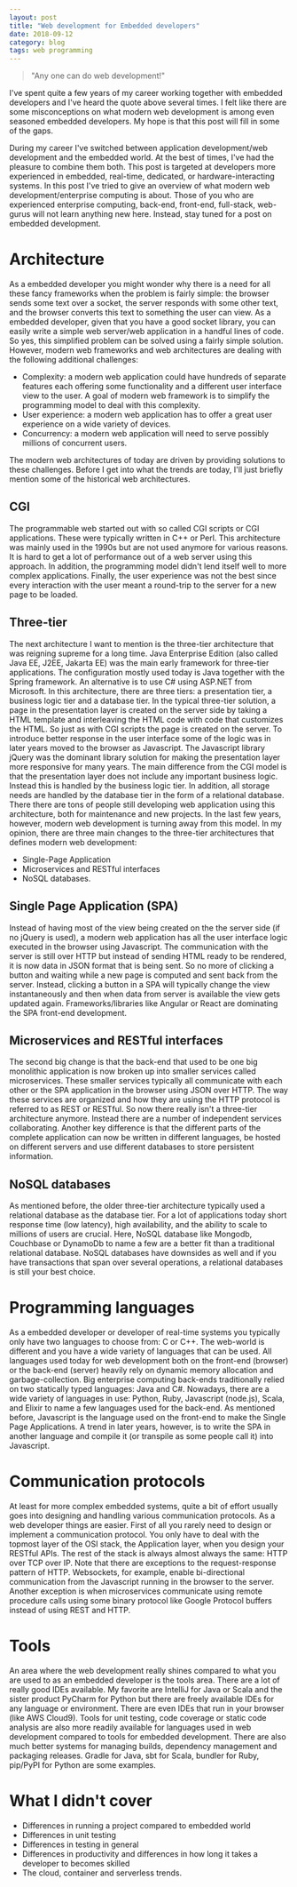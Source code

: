 ```yaml
---
layout: post
title: "Web development for Embedded developers"
date: 2018-09-12
category: blog
tags: web programming
---
```


> "Any one can do web development!"

I've spent quite a few years of my career working together with embedded developers and I've heard the quote above several times.  I felt like there are some misconceptions on what modern web development is among even seasoned embedded developers. My hope is that this post will fill in some of the gaps.

During my career I've switched between application development/web development and the embedded world. At the best of times, I've had the pleasure to combine them both. This post is targeted at developers more experienced in embedded, real-time, dedicated, or hardware-interacting systems. In this post I've tried to give an overview of what modern web development/enterprise computing is about. Those of you who are experienced enterprise computing, back-end, front-end, full-stack, web-gurus will not learn anything new here. Instead, stay tuned for a post on embedded development.

# Architecture

As a embedded developer you might wonder why there is a need for all these fancy frameworks when the problem is fairly simple: the browser sends some text over a socket, the server responds with some other text, and the browser converts this text to something the user can view. As a embedded developer, given that you have a good socket library, you can easily write a simple web server/web application in a handful lines of code.
So yes, this simplified problem can be solved using a fairly simple solution. However, modern web frameworks and web architectures are dealing with the following additional challenges:
- Complexity: a modern web application could have hundreds of separate features each offering some functionality and a different user interface view to the user. A goal of modern web framework is to simplify the programming model to deal with this complexity.
- User experience: a modern web application has to offer a great user experience on a wide variety of devices.
- Concurrency: a modern web application will need to serve possibly millions of concurrent users.

The modern web architectures of today are driven by providing solutions to these challenges.
Before I get into what the trends are today, I'll just briefly mention some of the historical web architectures.

## CGI ##
The programmable web started out with so called CGI scripts or CGI applications. These were typically written in C++ or Perl. This architecture was mainly used in the 1990s but are not used anymore for various reasons. It is hard to get a lot of performance out of a web server using this approach. In addition, the programming model didn't lend itself well to more complex applications. Finally, the user experience was not the best since every interaction with the user meant a round-trip to the server for a new page to be loaded.

## Three-tier ##
The next architecture I want to mention is the three-tier architecture that was reigning supreme for a long time. Java Enterprise Edition (also called Java EE, J2EE, Jakarta EE) was the main early framework for three-tier applications. The configuration mostly used today is Java together with the Spring framework. An alternative is to use C# using ASP.NET from Microsoft. In this architecture, there are three tiers: a presentation tier, a business logic tier and a database tier. In the typical three-tier solution, a page in the presentation layer is created on the server side by taking a HTML template and interleaving the HTML code with code that customizes the HTML. So just as with CGI scripts the page is created on the server. To introduce better response in the user interface some of the logic was in later years moved to the browser as Javascript. The Javascript library jQuery was the dominant library solution for making the presentation layer more responsive for many years. The main difference from the CGI model is that the presentation layer does not include any important business logic. Instead this is handled by the business logic tier. In addition, all storage needs are handled by the database tier in the form of a relational database. There there are tons of people still developing web application using this architecture, both for maintenance and new projects. In the last few years, however, modern web development is turning away from this model.
In my opinion, there are three main changes to the three-tier architectures that defines modern web development:
 - Single-Page Application
 - Microservices and RESTful interfaces
 - NoSQL databases.

## Single Page Application (SPA) ##
Instead of having most of the view being created on the the server side (if no jQuery is used), a modern web application has all the user interface logic executed in the browser using Javascript. The communication with the server is still over HTTP but instead of sending HTML ready to be rendered, it is now data in JSON format that is being sent. So no more of clicking a button and waiting while a new page is computed and sent back from the server. Instead, clicking a button in a SPA will typically change the view instantaneously and then when data from server is available the view gets updated again. Frameworks/libraries like Angular or React are dominating the SPA front-end development.

## Microservices and RESTful interfaces ##
The second big change is that the back-end that used to be one big monolithic application is now broken up into smaller services called microservices. These smaller services typically all communicate with each other or the SPA application in the browser using JSON over HTTP. The way these services are organized and how they are using the HTTP protocol is referred to as REST or RESTful. So now there really isn't a three-tier architecture anymore. Instead there are a number of independent services collaborating. Another key difference is that the different parts of the complete application can now be written in different languages, be hosted on different servers and use different databases to store persistent information.

## NoSQL databases ##
As mentioned before, the older three-tier architecture typically used a relational database as the database tier. For a lot of applications today short response time (low latency), high availability, and the ability to scale to millions of users are crucial. Here, NoSQL database like Mongodb, Couchbase or DynamoDb to name a few are a better fit than a traditional relational database. NoSQL databases have downsides as well and if you have transactions that span over several operations, a relational databases is still your best choice.


# Programming languages #
As a embedded developer or developer of real-time systems you typically only have two languages to choose from: C or C++. The web-world is different and you have a wide variety of languages that can be used. All languages used today for web development both on the front-end (browser) or the back-end (server) heavily rely on dynamic memory allocation and garbage-collection. Big enterprise computing back-ends traditionally relied on two statically typed languages: Java and C#. Nowadays, there are a wide variety of languages in use: Python, Ruby, Javascript (node.js), Scala, and Elixir to name a few languages used for the back-end. As mentioned before, Javascript is the language used on the front-end to make the Single Page Applications. A trend in later years, however, is to write the SPA in another language and compile it (or transpile as some people call it) into Javascript.

# Communication protocols
At least for more complex embedded systems, quite a bit of effort usually goes into designing and handling various communication protocols. As a web developer things are easier. First of all you rarely need to design or implement a communication protocol. You only have to deal with the topmost layer of the OSI stack, the Application layer, when you design your RESTful APIs. The rest of the stack is always almost always the same: HTTP over TCP over IP. Note that there are exceptions to the request-response pattern of HTTP. Websockets, for example, enable bi-directional communication from the Javascript running in the browser to the server. Another exception is when microservices communicate using remote procedure calls using some binary protocol like Google Protocol buffers instead of using REST and HTTP.

# Tools
An area where the web development really shines compared to what you are used to as an embedded developer is the tools area. There are a lot of really good IDEs available. My favorite are IntelliJ for Java or Scala and the sister product PyCharm for Python but there are freely available IDEs for any language or environment. There are even IDEs that run in your browser (like AWS Cloud9). Tools for unit testing, code coverage or static code analysis are also more readily available for languages used in web development compared to tools for embedded development. There are also much better systems for managing builds, dependency management and packaging releases. Gradle for Java, sbt for Scala, bundler for Ruby, pip/PyPI for Python are some examples.

# What I didn't cover
- Differences in running a project compared to embedded world
- Differences in unit testing
- Differences in testing in general
- Differences in productivity and differences in how long it takes a developer to becomes skilled
- The cloud, container and serverless trends.
